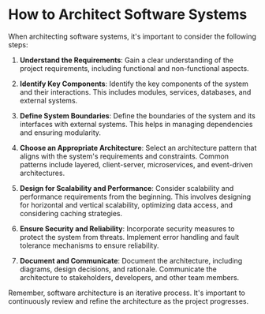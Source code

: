 # How to Architect Software Systems

When architecting software systems, it's important to consider the following steps:

1. **Understand the Requirements**: Gain a clear understanding of the project requirements, including functional and non-functional aspects.

2. **Identify Key Components**: Identify the key components of the system and their interactions. This includes modules, services, databases, and external systems.

3. **Define System Boundaries**: Define the boundaries of the system and its interfaces with external systems. This helps in managing dependencies and ensuring modularity.

4. **Choose an Appropriate Architecture**: Select an architecture pattern that aligns with the system's requirements and constraints. Common patterns include layered, client-server, microservices, and event-driven architectures.

5. **Design for Scalability and Performance**: Consider scalability and performance requirements from the beginning. This involves designing for horizontal and vertical scalability, optimizing data access, and considering caching strategies.

6. **Ensure Security and Reliability**: Incorporate security measures to protect the system from threats. Implement error handling and fault tolerance mechanisms to ensure reliability.

7. **Document and Communicate**: Document the architecture, including diagrams, design decisions, and rationale. Communicate the architecture to stakeholders, developers, and other team members.

Remember, software architecture is an iterative process. It's important to continuously review and refine the architecture as the project progresses.
